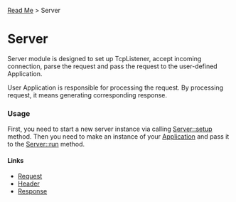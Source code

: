 [Read Me](https://github.com/bohdaq/rust-web-server/tree/main) > Server 

# Server 

Server module is designed to set up TcpListener, accept incoming connection, parse the request and pass the request to the user-defined Application.

User Application is responsible for processing the request. By processing request, it means generating corresponding response.


### Usage
First, you need to start a new server instance via calling [Server::setup](https://github.com/bohdaq/rust-web-server/blob/main/src/server/example/mod.rs#L8) method. Then you need to make an instance of your [Application](https://github.com/bohdaq/rust-web-server/blob/main/src/server/example/mod.rs#L15) and pass it to the [Server::run](https://github.com/bohdaq/rust-web-server/blob/main/src/server/example/mod.rs#L19) method.

#### Links
- [Request](https://github.com/bohdaq/rust-web-server/tree/main/src/request)
- [Header](https://github.com/bohdaq/rust-web-server/tree/main/src/header)
- [Response](https://github.com/bohdaq/rust-web-server/tree/main/src/response)
